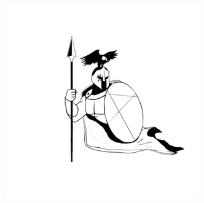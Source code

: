 <!DOCTYPE html>
<html lang="sr">
<head>
    <meta charset="UTF-8">
    <title>Percules</title>
</head>
<body>
    <img src="PERCULES.jpg" alt="Percules">
</body>
</html>
